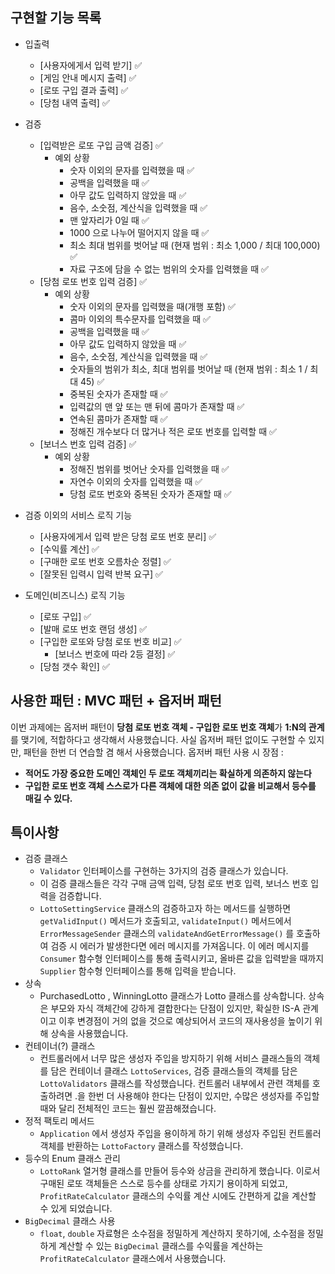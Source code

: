 ## 구현할 기능 목록
* 입출력
    * [사용자에게서 입력 받기] ✅
    * [게임 안내 메시지 출력] ✅
    * [로또 구입 결과 출력] ✅
    * [당첨 내역 출력] ✅


* 검증
    * [입력받은 로또 구입 금액 검증] ✅
        * 예외 상황
            * 숫자 이외의 문자를 입력했을 때 ✅
            * 공백을 입력했을 때 ✅
            * 아무 값도 입력하지 않았을 때 ✅
            * 음수, 소숫점, 계산식을 입력했을 때 ✅
            * 맨 앞자리가 0일 때 ✅
            * 1000 으로 나누어 떨어지지 않을 때 ✅
            * 최소 최대 범위를 벗어날 때 (현재 범위 : 최소 1,000 / 최대 100,000) ✅
            * 자료 구조에 담을 수 없는 범위의 숫자를 입력했을 때 ✅
    * [당첨 로또 번호 입력 검증] ✅
        * 예외 상황
            * 숫자 이외의 문자를 입력했을 때(개행 포함) ✅
            * 콤마 이외의 특수문자를 입력했을 때 ✅
            * 공백을 입력했을 때 ✅
            * 아무 값도 입력하지 않았을 때 ✅
            * 음수, 소숫점, 계산식을 입력했을 때 ✅
            * 숫자들의 범위가 최소, 최대 범위를 벗어날 때 (현재 범위 : 최소 1 / 최대 45) ✅
            * 중복된 숫자가 존재할 때 ✅
            * 입력값의 맨 앞 또는 맨 뒤에 콤마가 존재할 때 ✅
            * 연속된 콤마가 존재할 때 ✅
            * 정해진 개수보다 더 많거나 적은 로또 번호를 입력할 때 ✅
    * [보너스 번호 입력 검증] ✅
        * 예외 상황
            * 정해진 범위를 벗어난 숫자를 입력했을 때 ✅
            * 자연수 이외의 숫자를 입력했을 때 ✅
            * 당첨 로또 번호와 중복된 숫자가 존재할 때 ✅


* 검증 이외의 서비스 로직 기능
    * [사용자에게서 입력 받은 당첨 로또 번호 분리] ✅
    * [수익률 계산] ✅
    * [구매한 로또 번호 오름차순 정렬] ✅
    * [잘못된 입력시 입력 반복 요구] ✅


* 도메인(비즈니스) 로직 기능
    * [로또 구입] ✅
    * [발매 로또 번호 랜덤 생성] ✅
    * [구입한 로또와 당첨 로또 번호 비교] ✅
        * [보너스 번호에 따라 2등 결정] ✅ 
    * [당첨 갯수 확인] ✅

## 사용한 패턴 : MVC 패턴 + 옵저버 패턴
이번 과제에는 옵저버 패턴이 **당첨 로또 번호 객체 - 구입한 로또 번호 객체**가 **1:N의 관계**를 맺기에, 적합하다고 생각해서 사용했습니다.
사실 옵저버 패턴 없이도 구현할 수 있지만, 패턴을 한번 더 연습할 겸 해서 사용했습니다.
옵저버 패턴 사용 시 장점 :
* **적어도 가장 중요한 도메인 객체인 두 로또 객체끼리는 확실하게 의존하지 않는다** 
* **구입한 로또 번호 객체 스스로가 다른 객체에 대한 의존 없이 값을 비교해서 등수를 매길 수 있다.**



## 특이사항

* 검증 클래스
  * `Validator` 인터페이스를 구현하는 3가지의 검증 클래스가 있습니다.
  * 이 검증 클래스들은 각각 구매 금액 입력, 당첨 로또 번호 입력, 보너스 번호 입력을 검증합니다.
  * `LottoSettingService` 클래스의 검증하고자 하는 메서드를 실행하면 `getValidInput()` 메서드가 호출되고,
    `validateInput()` 메서드에서 `ErrorMessageSender` 클래스의 `validateAndGetErrorMessage()` 를 호출하여
 검증 시 에러가 발생한다면 에러 메시지를 가져옵니다. 이 에러 메시지를 `Consumer` 함수형 인터페이스를 통해 출력시키고,
  올바른 값을 입력받을 때까지 `Supplier` 함수형 인터페이스를 통해 입력을 받습니다.
* 상속
  * PurchasedLotto , WinningLotto 클래스가 Lotto 클래스를 상속합니다. 상속은 부모와 자식 객체간에 강하게 결합한다는 단점이 있지만,
  확실한 IS-A 관계이고 이후 변경점이 거의 없을 것으로 예상되어서 코드의 재사용성을 높이기 위해 상속을 사용했습니다.
* 컨테이너(?) 클래스
  * 컨트롤러에서 너무 많은 생성자 주입을 방지하기 위해 서비스 클래스들의 객체를 담은 컨테이너 클래스 `LottoServices`, 검증 클래스들의 객체를 담은 `LottoValidators` 클래스를 작성했습니다.
  컨트롤러 내부에서 관련 객체를 호출하려면 .을 한번 더 사용해야 한다는 단점이 있지만, 수많은 생성자를 주입할 때와 달리 전체적인 코드는 훨씬 깔끔해졌습니다.
* 정적 팩토리 메서드
  * `Application` 에서 생성자 주입을 용이하게 하기 위해 생성자 주입된 컨트롤러 객체를 반환하는 `LottoFactory` 클래스를 작성했습니다.
* 등수의 Enum 클래스 관리
  * `LottoRank` 열거형 클래스를 만들어 등수와 상금을 관리하게 했습니다. 이로서 구매된 로또 객체들은 스스로 등수를 상태로 가지기 용이하게 되었고, 
  `ProfitRateCalculator` 클래스의 수익률 계산 시에도 간편하게 값을 계산할 수 있게 되었습니다.
* `BigDecimal` 클래스 사용
  * `float`, `double` 자료형은 소수점을 정밀하게 계산하지 못하기에, 소수점을 정밀하게 계산할 수 있는
  `BigDecimal` 클래스를 수익률을 계산하는 `ProfitRateCalculator` 클래스에서 사용했습니다.